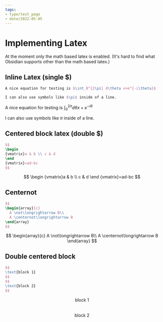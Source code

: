 ```yaml
---
tags:
- type/test_page
- date/2022-05-05
---
```

   
   
# Implementing Latex   
At the moment only the math based latex is enabled. (It's hard to find what Obsidian supports other than the math based latex.)   
   
   
## Inline Latex (single $)   
``` latex
A nice equation for testing is $\int_0^{2\pi} d\theta x+e^{-i\theta}$

I can also use symbols like $\pi$ inside of a line.
```
   
   
A nice equation for testing is $\int_0^{2\pi} d\theta x+e^{-i\theta}$   
   
I can also use symbols like $\pi$ inside of a line.   
   
   
## Centered block latex (double $)   
``` latex
$$
\begin
{vmatrix}a & b \\ c & d
\end
{vmatrix}=ad-bc
$$
```
   
   
$$
\begin
{vmatrix}a & b \\ c & d
\end
{vmatrix}=ad-bc
$$   
## Centernot   
``` latex
$$
\begin{array}{c}
  A \not\longrightarrow B\\
  A \centernot\longrightarrow B
\end{array}
$$
```
   
$$
\begin{array}{c}
  A \not\longrightarrow B\\
  A \centernot\longrightarrow B
\end{array}
$$   
   
## Double centered block   
``` latex
$$
\text{block 1}
$$
$$
\text{block 2}
$$
```
   
   
$$
\text{block 1}
$$   
$$
\text{block 2}
$$   
